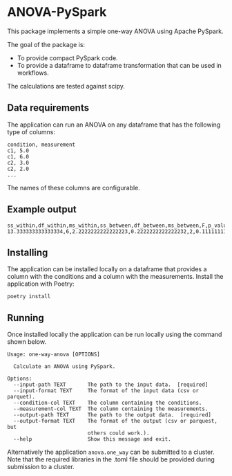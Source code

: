 ANOVA-PySpark
=============

This package implements a simple one-way ANOVA using Apache PySpark.

The goal of the package is:
- To provide compact PySpark code.
- To provide a dataframe to dataframe transformation that can be used in workflows.

The calculations are tested against scipy.

Data requirements
-----------------
The application can run an ANOVA on any dataframe that has the following type of columns:
```
condition, measurement
c1, 5.0
c1, 6.0
c2, 3.0
c2, 2.0
...

```

The names of these columns are configurable.

Example output
--------------
```
ss_within,df_within,ms_within,ss_between,df_between,ms_between,F,p_value
13.333333333333334,6,2.2222222222222223,0.2222222222222232,2,0.1111111111111116,0.05000000000000022,0.9516215
```
Installing
----------
The application can be installed locally on a dataframe that provides a column with the conditions and a column with the measurements.
Install the application with Poetry:

```
poetry install
```

Running
-------
Once installed locally the application can be run locally using the command shown below.

```
Usage: one-way-anova [OPTIONS]

  Calculate an ANOVA using PySpark.

Options:
  --input-path TEXT       The path to the input data.  [required]
  --input-format TEXT     The format of the input data (csv or parquet).
  --condition-col TEXT    The column containing the conditions.
  --measurement-col TEXT  The column containing the measurements.
  --output-path TEXT      The path to the output data.  [required]
  --output-format TEXT    The format of the output (csv or parquest, but
                          others could work.).
  --help                  Show this message and exit.

```
Alternatively the application ```anova.one_way``` can be submitted to a cluster.
Note that the required libraries in the .toml file should be provided during submission to a cluster.
